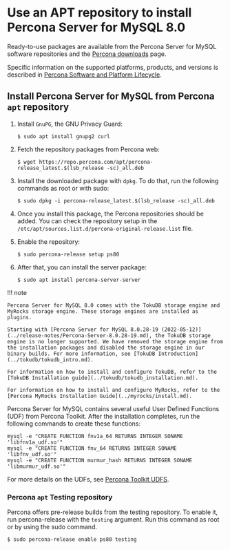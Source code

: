 # Use an APT repository to install Percona Server for MySQL 8.0

Ready-to-use packages are available from the Percona Server for MySQL software
repositories and the [Percona downloads](http://www.percona.com/downloads/Percona-Server-8.0/) page.

Specific information on the supported platforms, products, and versions is described in [Percona Software and Platform Lifecycle](https://www.percona.com/services/policies/percona-software-platform-lifecycle#mysql).


## Install Percona Server for MySQL from Percona `apt` repository

1. Install `GnuPG`, the GNU Privacy Guard:

	```shell
	$ sudo apt install gnupg2 curl
	```
	
2. Fetch the repository packages from Percona web:

	```shell
	$ wget https://repo.percona.com/apt/percona-release_latest.$(lsb_release -sc)_all.deb
	```

3. Install the downloaded package with `dpkg`. To do that, run the following commands as root or with sudo:

	```
	$ sudo dpkg -i percona-release_latest.$(lsb_release -sc)_all.deb
	```
    
4. Once you install this package, the Percona repositories should be added. You
can check the repository setup in the
`/etc/apt/sources.list.d/percona-original-release.list` file.

5. Enable the repository:

	```
	$ sudo percona-release setup ps80
	```

6. After that, you can install the server package:

	```
	$ sudo apt install percona-server-server
	```

!!! note

    Percona Server for MySQL 8.0 comes with the TokuDB storage engine and MyRocks storage engine. These storage engines are installed as plugins.

	Starting with [Percona Server for MySQL 8.0.28-19 (2022-05-12)](../release-notes/Percona-Server-8.0.28-19.md), the TokuDB storage engine is no longer supported. We have removed the storage engine from the installation packages and disabled the storage engine in our binary builds. For more information, see [TokuDB Introduction](../tokudb/tokudb_intro.md).
	
	For information on how to install and configure TokuDB, refer to the [TokuDB Installation guide](../tokudb/tokudb_installation.md).
	
	For information on how to install and configure MyRocks, refer to the [Percona MyRocks Installation Guide](../myrocks/install.md).

Percona Server for MySQL contains several useful User Defined Functions (UDF) from Percona Toolkit. After the installation completes, run the following commands to create these functions:

```mysql
mysql -e "CREATE FUNCTION fnv1a_64 RETURNS INTEGER SONAME 'libfnv1a_udf.so'"
mysql -e "CREATE FUNCTION fnv_64 RETURNS INTEGER SONAME 'libfnv_udf.so'"
mysql -e "CREATE FUNCTION murmur_hash RETURNS INTEGER SONAME 'libmurmur_udf.so'"
```

For more details on the UDFs, see [Percona Toolkit UDFS](https://www.percona.com/doc/percona-server/8.0/management/udf_percona_toolkit.html).

### Percona `apt` Testing repository

Percona offers pre-release builds from the testing repository. To enable it, run
percona-release with the `testing` argument. Run this command as root or by using the sudo command.

```shell
$ sudo percona-release enable ps80 testing
```


